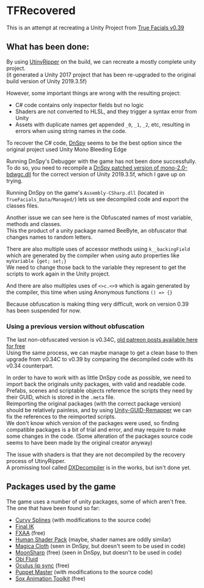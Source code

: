 # TFRecovered

This is an attempt at recreating a Unity Project from [True Facials v0.39](https://mega.nz/file/GPYDRI5B#eXAydXpca5W9K35Xv8_c2N7lcSiOM6IQk9w9fU941_o)

## What has been done:

By using [UtinyRipper](https://github.com/mafaca/UtinyRipper) on the build, we can recreate a mostly complete unity project.  
(it generated a Unity 2017 project that has been re-upgraded to the original build version of Unity 2019.3.5f)

However, some important things are wrong with the resulting project:
* C# code contains only inspector fields but no logic
* Shaders are not converted to HLSL, and they trigger a syntax error from Unity
* Assets with duplicate names get appended `_0`, `_1`, `_2`, etc, resulting in errors when using string names in the code.

To recover the C# code, [DnSpy](https://github.com/dnSpy/dnSpy) seems to be the best option since the original project used Unity Mono Bleeding Edge

Running DnSpy's Debugger with the game has not been done successfully.  
To do so, you need to recompile a [DnSpy patched version of mono-2.0-bdwgc.dll](https://github.com/dnSpy/dnSpy-Unity-mono) for the correct version of Unity 2019.3.5f, which I gave up on trying.

Running DnSpy on the game's `Assembly-CSharp.dll` (located in `TrueFacials_Data/Managed/`) lets us see decompiled code and export the classes files.

Another issue we can see here is the Obfuscated names of most variable, methods and classes.  
This the product of a unity package named BeeByte, an obfuscator that changes names to random letters.

There are also multiple uses of accessor methods using `k__backingField` which are generated by the compiler when using auto properties like `myVariable {get; set;}`  
We need to change those back to the variable they represent to get the scripts to work again in the Unity project.

And there are also multiples uses of `<>c.<>9` which is again generated by the compiler, this time when using Anonymous functions `() => {}`  

Because obfuscation is making thing very difficult, work on version 0.39 has been suspended for now.

### Using a previous version without obfuscation

The last non-obfuscated version is v0.34C, [old patreon posts available here for free](https://yiff.party/patreon/23228933)  
Using the same process, we can maybe manage to get a clean base to then upgrade from v0.34C to v0.39 by comparing the decompiled code with its v0.34 counterpart.

In order to have to work with as little DnSpy code as possible, we need to import back the originals unity packages, with valid and readable code.  
Prefabs, scenes and scriptable objects reference the scripts they need by their GUID, which is stored in the `.meta` file.  
Reimporting the original packages (with the correct package version) should be relatively painless, and by using [Unity-GUID-Remapper](https://github.com/wafflehammer/Unity-GUID-Remapper---hxrmn) we can fix the references to the reimported scripts.  
We don't know which version of the packages were used, so finding compatible packages is a bit of trial and error, and may require to make some changes in the code. (Some alteration of the packages source code seems to have been made by the original creator anyway)  

The issue with shaders is that they are not decompiled by the recovery process of UtinyRipper.  
A promissing tool called [DXDecompiler](https://github.com/spacehamster/DXDecompiler) is in the works, but isn't done yet.

## Packages used by the game

The game uses a number of unity packages, some of which aren't free.  
The one that have been found so far:
- [Curvy Splines](https://assetstore.unity.com/packages/tools/utilities/curvy-splines-7038) (with modifications to the source code)
- [Final IK](https://assetstore.unity.com/packages/tools/animation/final-ik-14290)
- [FXAA](https://assetstore.unity.com/packages/vfx/shaders/fullscreen-camera-effects/fxaa-fast-approximate-anti-aliasing-3590#content) (free)
- [Human Shader Pack](https://assetstore.unity.com/packages/vfx/shaders/human-shader-pack-135145) (maybe, shader names are oddly similar)
- [Magica Cloth](https://assetstore.unity.com/packages/tools/physics/magica-cloth-160144) (seen in DnSpy, but doesn't seem to be used in code)
- [MoonSharp](https://assetstore.unity.com/packages/tools/moonsharp-33776) (free) (seen in DnSpy, but doesn't to be used in code)
- [Obi Fluid](https://assetstore.unity.com/packages/tools/physics/obi-fluid-63067)
- [Oculus lip sync](https://developer.oculus.com/downloads/package/oculus-lipsync-unity/) (free)
- [Puppet Master](https://assetstore.unity.com/packages/tools/physics/puppetmaster-48977) (with modifications to the source code)
- [Sox Animation Toolkit](https://assetstore.unity.com/packages/tools/animation/sox-animation-toolkit-110431) (free)